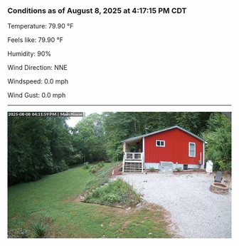### Conditions as of August 8, 2025 at 4:17:15 PM CDT 

Temperature: 79.90 &deg;F

Feels like: 79.90 &deg;F

Humidity: 90%

Wind Direction: NNE

Windspeed: 0.0 mph

Wind Gust: 0.0 mph

---

<img src="./images/latest.jpeg"/>

